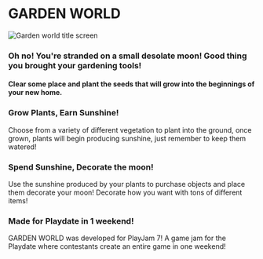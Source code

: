 # GARDEN WORLD
 ![Garden world title screen](https://img.itch.zone/aW1hZ2UvMzM4Njk4OS8yMDIyMDQ1Mi5naWY=/347x500/nnoRJQ.gif)


### Oh no! You're stranded on a small desolate moon! Good thing you brought your gardening tools!
 #### Clear some place and plant the seeds that will grow into the beginnings of your new home.


### Grow Plants, Earn Sunshine!
Choose from a variety of different vegetation to plant into the ground, once grown, plants will begin producing sunshine, just remember to keep them watered!


### Spend Sunshine, Decorate the moon!
Use the sunshine produced by your plants to purchase objects and place them decorate your moon! Decorate how you want with tons of different items!


### Made for Playdate in 1 weekend!
GARDEN WORLD was developed for PlayJam 7! A game jam for the Playdate where contestants create an entire game in one weekend! 
